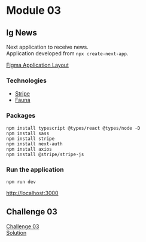 # Module 03
## Ig News

Next application to receive news.\
Application developed from ```npx create-next-app```.

[Figma Application Layout](https://www.figma.com/file/gl0fHkQgvaUfXNjuwGtDDs/ig.news "Figma Application Layout")

### Technologies
- [Stripe](https://stripe.com/)
- [Fauna](https://fauna.com/)

### Packages

```npm
npm install typescript @types/react @types/node -D
npm install sass
npm install stripe
npm install next-auth
npm install axios
npm install @stripe/stripe-js
```

### Run the application
```npm
npm run dev
```

[http://localhost:3000](http://localhost:3000 "localhost")

## Challenge 03

[Challenge 03](https://www.notion.so/Desafio-02-Componentizando-a-aplica-o-b9f0f025c95b437699d0c3115f55b0f1 "Challenge 03")\
[Solution](https://github.com/EDusik/ignite-react-challenge-02 "Solution")